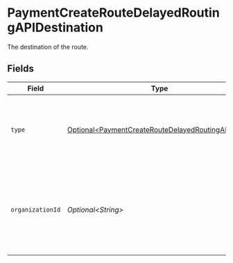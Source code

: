 # PaymentCreateRouteDelayedRoutingAPIDestination

The destination of the route.


## Fields

| Field                                                                                                                    | Type                                                                                                                     | Required                                                                                                                 | Description                                                                                                              | Example                                                                                                                  |
| ------------------------------------------------------------------------------------------------------------------------ | ------------------------------------------------------------------------------------------------------------------------ | ------------------------------------------------------------------------------------------------------------------------ | ------------------------------------------------------------------------------------------------------------------------ | ------------------------------------------------------------------------------------------------------------------------ |
| `type`                                                                                                                   | [Optional\<PaymentCreateRouteDelayedRoutingAPIType>](../../models/operations/PaymentCreateRouteDelayedRoutingAPIType.md) | :heavy_minus_sign:                                                                                                       | The type of destination. Currently only the destination type `organization` is supported.                                |                                                                                                                          |
| `organizationId`                                                                                                         | *Optional\<String>*                                                                                                      | :heavy_minus_sign:                                                                                                       | Required for destination type `organization`. The ID of the connected organization the funds should be<br/>routed to.    | org_12345678                                                                                                             |